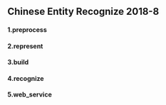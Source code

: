 ## Chinese Entity Recognize 2018-8

#### 1.preprocess



#### 2.represent



#### 3.build



#### 4.recognize



#### 5.web_service